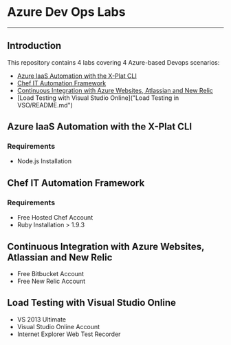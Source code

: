 # Azure Dev Ops Labs

----------

## Introduction

This repository contains 4 labs covering 4 Azure-based Devops scenarios:

- [Azure IaaS Automation with the X-Plat CLI](AzureXPlatCLI/README.md)
- [Chef IT Automation Framework](/Chef/README.md)
- [Continuous Integration with Azure Websites, Atlassian and New Relic](CI/README.md)
- [Load Testing with Visual Studio Online]("Load Testing in VSO/README.md")

## Azure IaaS Automation with the X-Plat CLI

### Requirements

- Node.js Installation

## Chef IT Automation Framework

### Requirements

- Free Hosted Chef Account
- Ruby Installation > 1.9.3

## Continuous Integration with Azure Websites, Atlassian and New Relic

- Free Bitbucket Account
- Free New Relic Account

## Load Testing with Visual Studio Online

- VS 2013 Ultimate
- Visual Studio Online Account
- Internet Explorer Web Test Recorder
